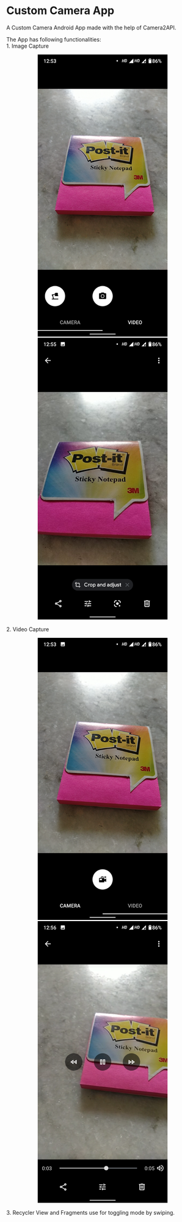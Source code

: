 # Custom Camera App
A Custom Camera Android App made with the help of Camera2API.

The App has following functionalities: <br />
    1. Image Capture <br />
    <p align="center">
        <img src="Images/Camera.png" width="340" title="Camera App Interface Screenshot">
        <img src="Images/CapturedImage.png" width="340" title="Captured Image Screenshot">
    </p>
    2. Video Capture <br />
    <p align="center">
        <img src="Images/Video.png" width="340" title="Camera App Interface Screenshot">
        <img src="Images/CapturedVideo.png" width="340" title="Captured Image Screenshot">
    </p>
    3. Recycler View and Fragments use for toggling mode by swiping. <br />
    
